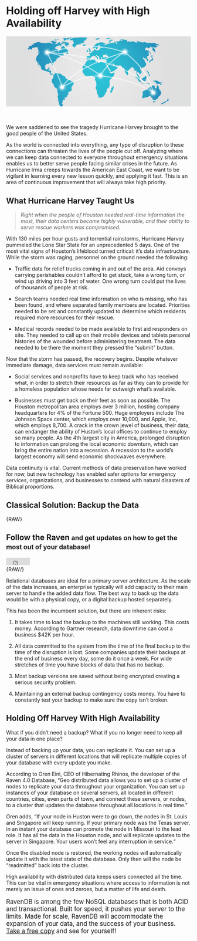 # Holding off Harvey with High Availability

![RavenDB is an open source NoSQL document database](images/world-map-connections.png)

<br/>

We were saddened to see the tragedy Hurricane Harvey brought to the good people of the United States.

As the world is connected into everything, any type of disruption to these connections can threaten the lives of the people cut off. Analyzing where we can keep data connected to everyone throughout emergency situations enables us to better serve people facing similar crises in the future. As Hurricane Irma creeps towards the American East Coast, we want to be vigilant in learning every new lesson quickly, and applying it fast. This is an area of continuous improvement that will always take high priority.

## What Hurricane Harvey Taught Us

> *Right when the people of Houston needed real-time information the most, their data centers became highly vulnerable, and their ability to serve rescue workers was compromised.*

With 130 miles per hour gusts and torrential rainstorms, Hurricane Harvey pummeled the Lone Star State for an unprecedented 5 days. One of the most vital signs of Houston’s lifeblood turned critical: it’s data infrastructure. While the storm was raging, personnel on the ground needed the following:

- Traffic data for relief trucks coming in and out of the area. Aid convoys carrying perishables couldn’t afford to get stuck, take a wrong turn, or wind up driving into 3 feet of water. One wrong turn could put the lives of thousands of people at risk.

- Search teams needed real time information on who is missing, who has been found, and where separated family members are located. Priorities needed to be set and constantly updated to determine which residents required more resources for their rescue. 

- Medical records needed to be made available to first aid responders on site. They needed to call up on their mobile devices and tablets personal histories of the wounded before administering treatment. The data needed to be there the moment they pressed the “submit” button.

Now that the storm has passed, the recovery begins. Despite whatever immediate damage, data services must remain available:

- Social services and nonprofits have to keep track who has received what, in order to stretch their resources as far as they can to provide for a homeless population whose needs far outweigh what’s available.

- Businesses must get back on their feet as soon as possible. The Houston metropolitan area employs over 3 million, hosting company headquarters for 4% of the Fortune 500. Huge employers include The Johnson Space center, which employs over 10,000, and Apple, Inc, which employs 8,700. A crack in the crown jewel of business, their data, can endanger the ability of Huston’s local offices to continue to employ so many people. As the 4th largest city in America, prolonged disruption to information can prolong the local economic downturn, which can bring the entire nation into a recession. A recession to the world’s largest economy will send economic shockwaves everywhere. 

Data continuity is vital. Current methods of data preservation have worked for now, but new technology has enabled safer options for emergency services, organizations, and businesses to contend with natural disasters of Biblical proportions. 

## Classical Solution: Backup the Data 

{RAW}
<aside class="follow">
    <h1 class="call">
        Follow the Raven
        <small>and get updates on how to get the most out of your database!</small>
    </h1>
    <div class="services">
        <div class="linkedin">
            <script src="//platform.linkedin.com/in.js" type="text/javascript">lang: en_US</script>
            <script type="IN/FollowCompany" data-id="4839656" > </script>
        </div>
        <div class="fb">
            <iframe src="https://www.facebook.com/plugins/follow.php?href=https%3A%2F%2Fwww.facebook.com%2FRavenDB-265907650186374%2F&width=65&height=65&layout=button&size=small&show_faces=false&appId" width="65" height="20" style="border:none;overflow:hidden" scrolling="no" frameborder="0" allowTransparency="true"></iframe>
        </div>
    </div>
</aside>
{RAW/}

Relational databases are ideal for a primary server architecture. As the scale of the data increases, an enterprise typically will add capacity to their main server to handle the added data flow. The best way to back up the data would be with a physical copy, or a digital backup hosted separately.

This has been the incumbent solution, but there are inherent risks:

1. It takes time to load the backup to the machines still working. This costs money. According to Gartner research, data downtime can cost a business $42K per hour.

2. All data committed to the system from the time of the final backup to the time of the disruption is lost. Some companies update their backups at the end of business every day, some do it once a week. For wide stretches of time you have blocks of data that has no backup.

3. Most backup versions are saved without being encrypted creating a serious security problem. 

4. Maintaining an external backup contingency costs money. You have to constantly test your backup to make sure the copy isn’t broken. 

## Holding Off Harvey With High Availability 

What if you didn’t need a backup? What if you no longer need to keep all your data in one place?

Instead of backing up your data, you can replicate it. You can set up a cluster of servers in different locations that will replicate multiple copies of your database with every update you make.

According to Oren Eini, CEO of Hibernating Rhinos, the developer of the Raven 4.0 Database, “Geo distributed data allows you to set up a cluster of nodes to replicate your data throughout your organization. You can set up instances of your database on several servers, all located in different countries, cities, even parts of town, and connect these servers, or nodes, to a cluster that updates the database throughout all locations in real time.”

Oren adds, “If your node in Huston were to go down, the nodes in St. Louis and Singapore will keep running. If your primary node was the Texas server, in an instant your database can promote the node in Missouri to the lead role. It has all the data in the Houston node, and will replicate updates to the server in Singapore. Your users won’t feel any interruption in service.“

Once the disabled node is restored, the working nodes will automatically update it with the latest state of the database. Only then will the node be “readmitted” back into the cluster.

High availability with distributed data keeps users connected all the time. This can be vital in emergency situations where access to information is not merely an issue of ones and zeroes, but a matter of life and death.

<p style="font-size: larger">RavenDB is among the few NoSQL databases that is both ACID and transactional. Built for speed, it pushes your server to the limits. Made for scale, RavenDB will accommodate the expansion of your data, and the success of your business. <a href="https://ravendb.net/downloads#server/dev">Take a free copy</a> and see for yourself!</p>